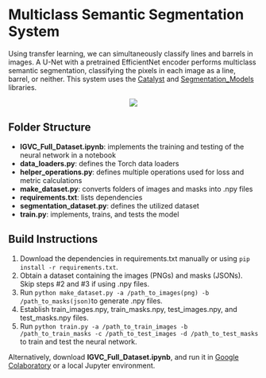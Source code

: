 # Multiclass Semantic Segmentation System

Using transfer learning, we can simultaneously classify lines and barrels in images. A U-Net with a pretrained EfficientNet encoder performs multiclass semantic segmentation, classifying the pixels in each image as a line, barrel, or neither. This system uses the [Catalyst](https://github.com/catalyst-team/catalyst) and [Segmentation_Models](https://github.com/qubvel/segmentation_models.pytorch) libraries. 

<p align="center">
  <img src="https://github.com/suhacker1/igvc-software/blob/multiclass_segmentation/igvc_perception/src/multiclass_segmentation/combine_images.png">
</p>

## Folder Structure 
+ **IGVC_Full_Dataset.ipynb**: implements the training and testing of the neural network in a notebook
+ **data_loaders.py**: defines the Torch data loaders
+ **helper_operations.py**: defines multiple operations used for loss and metric calculations
+ **make_dataset.py**: converts folders of images and masks into .npy files
+ **requirements.txt**: lists dependencies
+ **segmentation_dataset.py**: defines the utilized dataset
+ **train.py**: implements, trains, and tests the model

## Build Instructions 

1. Download the dependencies in requirements.txt manually or using `pip install -r requirements.txt`. 
2. Obtain a dataset containing the images (PNGs) and masks (JSONs). Skip steps #2 and #3 if using .npy files. 
3. Run `python make_dataset.py -a /path_to_images(png) -b /path_to_masks(json)`to generate .npy files. 
4. Establish train_images.npy, train_masks.npy, test_images.npy, and test_masks.npy files. 
5. Run `python train.py -a /path_to_train_images -b /path_to_train_masks -c /path_to_test_images -d /path_to_test_masks` to train and test the neural network.

Alternatively, download **IGVC_Full_Dataset.ipynb**, and run it in [Google Colaboratory](https://colab.research.google.com/notebooks/intro.ipynb#recent=true) or a local Jupyter environment. 
